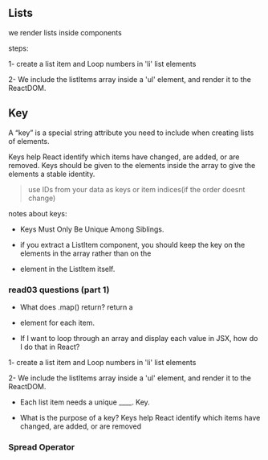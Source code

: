 ## Lists
we render lists inside components

steps:

1- create a list item and Loop numbers in 'li' list elements
                                              
2- We include the listItems array inside a 'ul' element, and render it to the ReactDOM.


## Key 
A “key” is a special string attribute you need to include when creating lists of elements.
  
Keys help React identify which items have changed, are added, or are removed. Keys should be given to the elements inside the array to give the elements a stable identity.

> use IDs from your data as keys or item indices(if the order doesnt change)
  
notes about keys:
  
  - Keys Must Only Be Unique Among Siblings.
  
  - if you extract a ListItem component, you should keep the key on the <ListItem /> elements in the array rather than on the <li> element in the ListItem itself.
  
 
  
### read03 questions (part 1)
  
- What does .map() return? return a <li> element for each item.
  
- If I want to loop through an array and display each value in JSX, how do I do that in React?
  
1- create a list item and Loop numbers in 'li' list elements
                                              
2- We include the listItems array inside a 'ul' element, and render it to the ReactDOM.
  
- Each list item needs a unique ____. Key.
  
- What is the purpose of a key? Keys help React identify which items have changed, are added, or are removed
  
  
### Spread Operator






